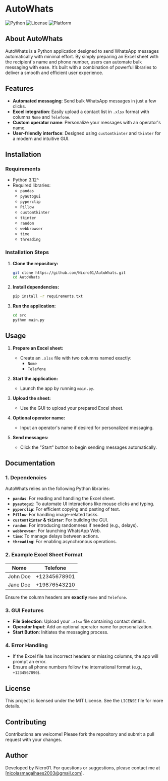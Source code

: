 # AutoWhats

![Python](https://img.shields.io/badge/Python-3.12.5-blue?logo=python&logoColor=white)
![License](https://img.shields.io/badge/License-MIT-green)
![Platform](https://img.shields.io/badge/Platform-Windows-lightgrey)

## About AutoWhats

AutoWhats is a Python application designed to send WhatsApp messages automatically with minimal effort. By simply preparing an Excel sheet with the recipient's name and phone number, users can automate bulk messaging with ease. It’s built with a combination of powerful libraries to deliver a smooth and efficient user experience.

## Features

- **Automated messaging**: Send bulk WhatsApp messages in just a few clicks.
- **Excel integration**: Easily upload a contact list in `.xlsx` format with columns `Nome` and `Telefone`.
- **Custom operator name**: Personalize your messages with an operator's name.
- **User-friendly interface**: Designed using `customtkinter` and `tkinter` for a modern and intuitive GUI.

## Installation

### Requirements

- Python 3.12^
- Required libraries:
  - `pandas`
  - `pyautogui`
  - `pyperclip`
  - `Pillow`
  - `customtkinter`
  - `tkinter`
  - `random`
  - `webbrowser`
  - `time`
  - `threading`

### Installation Steps

1. **Clone the repository:**

   ```bash
   git clone https://github.com/Nicro01/AutoWhats.git
   cd AutoWhats
   ```

2. **Install dependencies:**

   ```bash
   pip install -r requirements.txt
   ```

3. **Run the application:**
   ```bash
   cd src
   python main.py
   ```

## Usage

1. **Prepare an Excel sheet:**
   - Create an `.xlsx` file with two columns named exactly:
     - `Nome`
     - `Telefone`
2. **Start the application:**
   - Launch the app by running `main.py`.
3. **Upload the sheet:**

   - Use the GUI to upload your prepared Excel sheet.

4. **Optional operator name:**

   - Input an operator's name if desired for personalized messaging.

5. **Send messages:**
   - Click the "Start" button to begin sending messages automatically.

## Documentation

### 1. Dependencies

AutoWhats relies on the following Python libraries:

- **`pandas`**: For reading and handling the Excel sheet.
- **`pyautogui`**: To automate UI interactions like mouse clicks and typing.
- **`pyperclip`**: For efficient copying and pasting of text.
- **`Pillow`**: For handling image-related tasks.
- **`customtkinter` & `tkinter`**: For building the GUI.
- **`random`**: For introducing randomness if needed (e.g., delays).
- **`webbrowser`**: For launching WhatsApp Web.
- **`time`**: To manage delays between actions.
- **`threading`**: For enabling asynchronous operations.

### 2. Example Excel Sheet Format

| Nome     | Telefone     |
| -------- | ------------ |
| John Doe | +12345678901 |
| Jane Doe | +19876543210 |

Ensure the column headers are **exactly** `Nome` and `Telefone`.

### 3. GUI Features

- **File Selection**: Upload your `.xlsx` file containing contact details.
- **Operator Input**: Add an optional operator name for personalization.
- **Start Button**: Initiates the messaging process.

### 4. Error Handling

- If the Excel file has incorrect headers or missing columns, the app will prompt an error.
- Ensure all phone numbers follow the international format (e.g., `+1234567890`).

## License

This project is licensed under the MIT License. See the `LICENSE` file for more details.

## Contributing

Contributions are welcome! Please fork the repository and submit a pull request with your changes.

## Author

Developed by Nicro01. For questions or suggestions, please contact me at [nicolasmagalhaes2003@gmail.com].
